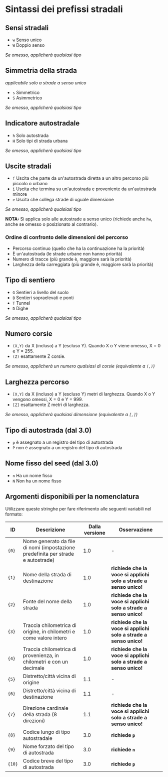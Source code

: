 # Sintassi dei prefissi stradali

## Sensi stradali

* `w` Senso unico
* `W` Doppio senso

*Se omesso, applicherà qualsiasi tipo*

## Simmetria della strada
*applicabile solo a strade a senso unico*

* `s` Simmetrico
* `S` Asimmetrico

*Se omesso, applicherà qualsiasi tipo*

## Indicatore autostradale

* `h` Solo autostrada
* `H` Solo tipi di strada urbana

*Se omesso, applicherà qualsiasi tipo*

## Uscite stradali

* `f` Uscita che parte da un'autostrada diretta a un altro percorso più piccolo o urbano
* `i` Uscita che termina su un'autostrada e proveniente da un'autostrada minore
* `e` Uscita che collega strade di uguale dimensione

*Se omesso, applicherà qualsiasi tipo*

**NOTA:** Si applica solo alle autostrade a senso unico (richiede anche `hw`, anche se omesso o posizionato al contrario).

### Ordine di confronto delle dimensioni del percorso
* Percorso continuo (quello che ha la continuazione ha la priorità)
* È un'autostrada (le strade urbane non hanno priorità)
* Numero di tracce (più grande è, maggiore sarà la priorità)
* Larghezza della carreggiata (più grande è, maggiore sarà la priorità)

## Tipo di sentiero
* `G` Sentieri a livello del suolo
* `B` Sentieri sopraelevati e ponti
* `T` Tunnel
* `D` Dighe

*Se omesso, applicherà qualsiasi tipo*

## Numero corsie

* `(X,Y)` da X (incluso) a Y (escluso Y). Quando X o Y viene omesso, X = 0 e Y = 255.
* `(Z)` esattamente Z corsie.

*Se omesso, applicherà un numero qualsiasi di corsie (equivalente a `(,)`)*

## Larghezza percorso

* `[X,Y]` da X (incluso) a Y (escluso Y) metri di larghezza. Quando X o Y vengono omessi, X = 0 e Y = 999.
* `[Z]` esattamente Z metri di larghezza.

*Se omesso, applicherà qualsiasi dimensione (equivalente a `[,]`)*

## Tipo di autostrada (dal 3.0)
* `p` è assegnato a un registro del tipo di autostrada
* `P` non è assegnato a un registro del tipo di autostrada

## Nome fisso del seed (dal 3.0)
* `n` Ha un nome fisso
* `N` Non ha un nome fisso

## Argomenti disponibili per la nomenclatura
Utilizzare queste stringhe per fare riferimento alle seguenti variabili nel formato:

ID | Descrizione | Dalla versione | Osservazione
-- | ----------- | -------------- | ------------
`{0}` | Nome generato da file di nomi (impostazione predefinita per strade e autostrade)| 1.0 | -
`{1}`| Nome della strada di destinazione | 1.0 | **richiede che la voce si applichi solo a strade a senso unico!**
`{2}` | Fonte del nome della strada | 1.0 | **richiede che la voce si applichi solo a strade a senso unico!**
`{3}` | Traccia chilometrica di origine, in chilometri e come valore intero | 1.0 | **richiede che la voce si applichi solo a strade a senso unico!**
`{4}` | Traccia chilometrica di provenienza, in chilometri e con un decimale | 1.0 | **richiede che la voce si applichi solo a strade a senso unico!**
`{5}` | Distretto/città vicina di origine | 1.1 | -
`{6}` | Distretto/città vicina di destinazione | 1.1 | -
`{7}` | Direzione cardinale della strada (8 direzioni) |1.1| **richiede che la voce si applichi solo a strade a senso unico!**
`{8}` | Codice lungo di tipo autostradale | 3.0 |**richiede `p`**
`{9}` | Nome forzato del tipo di autostrada | 3.0 |**richiede `n`**
`{10}`| Codice breve del tipo di autostrada | 3.0 |**richiede `p`**